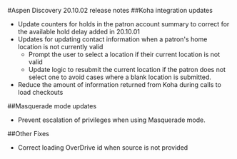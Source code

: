 #Aspen Discovery 20.10.02 release notes
##Koha integration updates
- Update counters for holds in the patron account summary to correct for the available hold delay added in 20.10.01
- Updates for updating contact information when a patron's home location is not currently valid
  - Prompt the user to select a location if their current location is not valid
  - Update logic to resubmit the current location if the patron does not select one to avoid cases where a blank location is submitted.
- Reduce the amount of information returned from Koha during calls to load checkouts
  
##Masquerade mode updates
- Prevent escalation of privileges when using Masquerade mode. 

##Other Fixes
- Correct loading OverDrive id when source is not provided